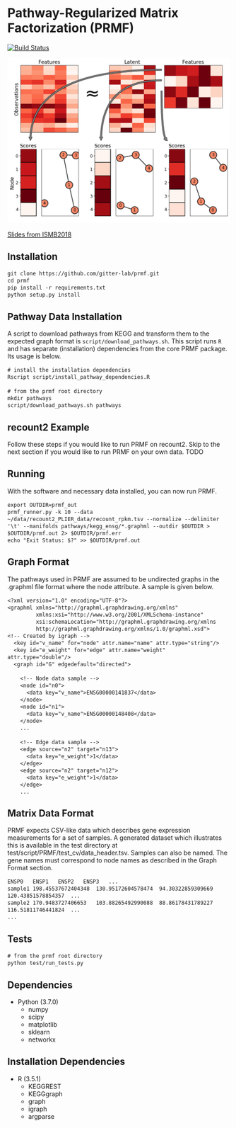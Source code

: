 # Pathway-Regularized Matrix Factorization (PRMF)
[![Build Status](https://travis-ci.com/gitter-lab/prmf.svg?branch=master)](https://travis-ci.com/gitter-lab/prmf)

![Graphical abstract of Pathway-Regularized Matrix Factorization](doc/abstract.png)

[Slides from ISMB2018](https://figshare.com/articles/Pathway-Regularized_Matrix_Factorization_Slides/6845648)

## Installation
```
git clone https://github.com/gitter-lab/prmf.git
cd prmf
pip install -r requirements.txt
python setup.py install
```

## Pathway Data Installation
A script to download pathways from KEGG and transform them to the expected graph format is ```script/download_pathways.sh```.
This script runs ```R``` and has separate (installation) dependencies from the core PRMF package.
Its usage is below.
```
# install the installation dependencies
Rscript script/install_pathway_dependencies.R

# from the prmf root directory
mkdir pathways
script/download_pathways.sh pathways
```

## recount2 Example
Follow these steps if you would like to run PRMF on recount2.
Skip to the next section if you would like to run PRMF on your own data.
TODO

## Running
With the software and necessary data installed, you can now run PRMF.
```
export OUTDIR=prmf_out
prmf_runner.py -k 10 --data ~/data/recount2_PLIER_data/recount_rpkm.tsv --normalize --delimiter '\t' --manifolds pathways/kegg_ensg/*.graphml --outdir $OUTDIR > $OUTDIR/prmf.out 2> $OUTDIR/prmf.err
echo "Exit Status: $?" >> $OUTDIR/prmf.out
```

## Graph Format
The pathways used in PRMF are assumed to be undirected graphs in the .graphml file format where the node attribute.
A sample is given below.
```
<?xml version="1.0" encoding="UTF-8"?>
<graphml xmlns="http://graphml.graphdrawing.org/xmlns"
         xmlns:xsi="http://www.w3.org/2001/XMLSchema-instance"
         xsi:schemaLocation="http://graphml.graphdrawing.org/xmlns
         http://graphml.graphdrawing.org/xmlns/1.0/graphml.xsd">
<!-- Created by igraph -->
  <key id="v_name" for="node" attr.name="name" attr.type="string"/>
  <key id="e_weight" for="edge" attr.name="weight" attr.type="double"/>
  <graph id="G" edgedefault="directed">

    <!-- Node data sample -->
    <node id="n0">
      <data key="v_name">ENSG00000141837</data>
    </node>
    <node id="n1">
      <data key="v_name">ENSG00000148408</data>
    </node>
    ...

    <!-- Edge data sample -->
    <edge source="n2" target="n13">
      <data key="e_weight">1</data>
    </edge>
    <edge source="n2" target="n12">
      <data key="e_weight">1</data>
    </edge>
    ...
```

## Matrix Data Format
PRMF expects CSV-like data which describes gene expression measurements for a set of samples.
A generated dataset which illustrates this is available in the test directory at test/script/PRMF/test_cv/data_header.tsv.
Samples can also be named.
The gene names must correspond to node names as described in the Graph Format section.
```
ENSP0	ENSP1	ENSP2	ENSP3	...
sample1	198.45537672404348	130.95172604578474	94.30322859309669	120.43851578854357	...
sample2	170.9483727406653	103.88265492990088	88.86178431789227	116.51811746441824	...
...
```

## Tests
```
# from the prmf root directory
python test/run_tests.py
```

## Dependencies
- Python (3.7.0)
  - numpy
  - scipy
  - matplotlib
  - sklearn
  - networkx

## Installation Dependencies
- R (3.5.1)
  - KEGGREST
  - KEGGgraph
  - graph
  - igraph
  - argparse
